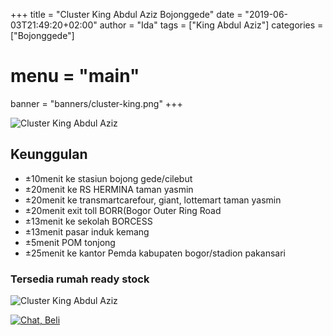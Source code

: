 +++
title = "Cluster King Abdul Aziz Bojonggede"
date = "2019-06-03T21:49:20+02:00"
author = "Ida"
tags = ["King Abdul Aziz"]
categories = ["Bojonggede"]
# menu = "main"
banner = "banners/cluster-king.png"
+++

![Cluster King Abdul Aziz](/banners/cluster-king.png")
## Keunggulan

* ±10menit ke stasiun bojong gede/cilebut
* ±20menit ke RS HERMINA taman yasmin
* ±20menit ke transmartcarefour, giant, lottemart taman yasmin
* ±20menit exit toll BORR(Bogor Outer Ring Road
* ±13menit ke sekolah BORCESS 
* ±13menit pasar induk kemang
* ±5menit POM tonjong
* ±25menit ke kantor Pemda kabupaten bogor/stadion pakansari

### Tersedia rumah ready stock
![Cluster King Abdul Aziz](/banners/elbuana.jpg")

[![Chat, Beli](/survey.png)](https://api.whatsapp.com/send?phone=6281329040312&text=Assalamu'alaikum,%20saya%20ingin%20survey%20lokasi%20perumahan
)